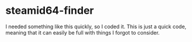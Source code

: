 # steamid64-finder
I needed something like this quickly, so I coded it. This is just a quick code, meaning that it can easily be full with things I forgot to consider.
